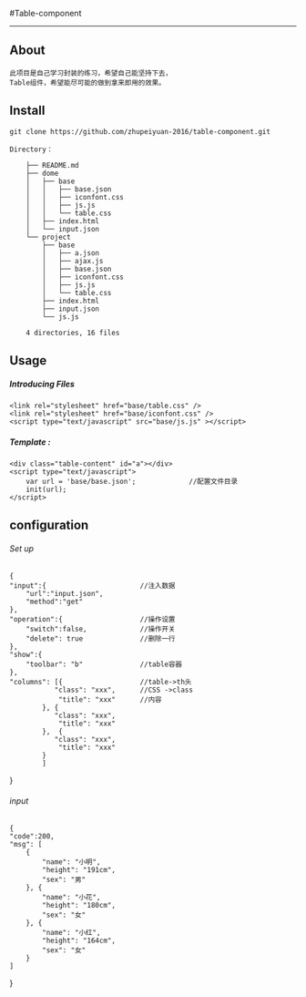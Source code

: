 #Table-component
<hr>

## About
  	此项目是自己学习封装的练习，希望自己能坚持下去，
  	Table组件，希望能尽可能的做到拿来即用的效果。
  	
## Install
	git clone https://github.com/zhupeiyuan-2016/table-component.git
	
	Directory：
	
		├── README.md
		├── dome
		│   ├── base
		│   │   ├── base.json
		│   │   ├── iconfont.css
		│   │   ├── js.js
		│   │   └── table.css
		│   ├── index.html
		│   └── input.json
		└── project
		    ├── base
		    │   ├── a.json
		    │   ├── ajax.js
		    │   ├── base.json
		    │   ├── iconfont.css
		    │   ├── js.js
		    │   └── table.css
		    ├── index.html
		    ├── input.json
		    └── js.js
		    
		4 directories, 16 files
	
## Usage

##### Introducing Files
	<link rel="stylesheet" href="base/table.css" />
	<link rel="stylesheet" href="base/iconfont.css" />
	<script type="text/javascript" src="base/js.js" ></script>
	
##### Template :
	<div class="table-content" id="a"></div>
	<script type="text/javascript">
		var url = 'base/base.json'; 			//配置文件目录
		init(url);
	</script>

## configuration

###### Set up 
	{
	"input":{						//注入数据
		"url":"input.json",
		"method":"get"
	},
	"operation":{					//操作设置
		"switch":false,				//操作开关
		"delete": true				//删除一行
	},
	"show":{
		"toolbar": "b"              //table容器                    
	},
	"columns": [{					//table->th头
               "class": "xxx",		//CSS ->class
                "title": "xxx"		//内容
            }, {
               "class": "xxx",
                "title": "xxx"
            },  {
               "class": "xxx",
                "title": "xxx"
            }
            ]
}

###### input
	{
	"code":200,					
	"msg": [
		{
			"name": "小明",
			"height": "191cm",
			"sex": "男"
		}, {
			"name": "小花",
			"height": "180cm",
			"sex": "女"
		}, {
			"name": "小红",
			"height": "164cm",
			"sex": "女"
		}
	]
}
	
